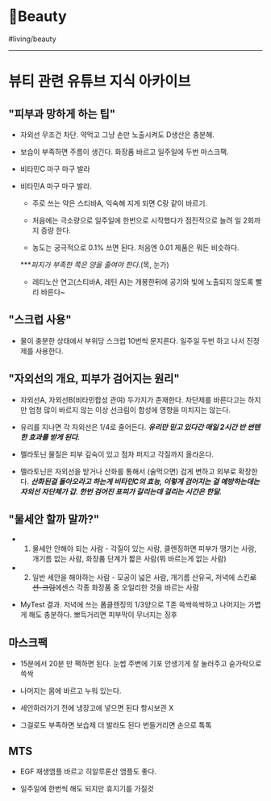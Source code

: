 # 🥰Beauty

#living/beauty


---



# 뷰티 관련 유튜브 지식 아카이브

## "피부과 망하게 하는 팁"

* 자외선 무조건 차단. 약먹고 그냥 손만 노출시켜도 D생산은 충분해.

* 보습이 부족하면 주름이 생긴다. 화장품 바르고 일주일에 두번 마스크팩.

* 비타민C 마구 마구 발라

* 비타민A 마구 마구 발라. 

	* 주로 쓰는 약은 스티바A, 익숙해 지게 되면 C랑 같이 바르기. 

	* 처음에는 극소량으로 일주일에 한번으로 시작했다가 점진적으로 늘려 일 2회까지 증량 한다. 

	* 농도는 궁극적으로 0.1% 쓰면 된다. 처음엔 0.01 제품은 뭐든 비슷하다. 

	****피지가 부족한 쪽은 양을 줄여야 한다.*(목, 눈가)

	* 레티노산 연고(스티바A, 레틴 A)는 개봉한뒤에 공기와 빛에 노출되지 않도록 빨리 바른다~



## "스크럽 사용"

* 물이 충분한 상태에서 부위당 스크럽 10번씩 문지른다. 일주일 두번 하고 나서 진정제를 사용한다.



## "자외선의 개요, 피부가 검어지는 원리"

* 자외선A, 자외선B(비타민합성 관여) 두가지가 존재한다. 차단제를 바른다고는 하지만 엄청 많이 바르지 않는 이상 선크림이 합성에 영향을 미치지는 않는다. 

* 유리를 지나면 각 자외선은 1/4로 줄어든다. ***유리만 믿고 있다간 매일 2시간 반 썬텐한 효과를 받게 된다.***

* 멜라토닌 물질은 피부 깊숙이 있고 점차 퍼지고 각질까지 올라온다. 

* 멜라토닌은 자외선을 받거나 산화를 통해서 (술먹으면) 검게 변하고 외부로 확장한다. ***산화된걸 돌아오라고 하는게 비타민C의 효능, 이렇게 검어지는 걸 예방하는데는 자외선 자단체가 갑. 한번 검어진 표피가 갈리는데 걸리는 시간은 한달.***





## "물세안 할까 말까?"

* 1) 물세안 안해야 되는 사람 - 각질이 있는 사람, 클렌징하면 피부가 땡기는 사람, 개기름 없는 사람, 화장품 단계가 짧은 사람(뭐 바르는게 없는 사람)

* 2) 일반 세안을 해야하는 사람 - 모공이 넓은 사람, 개기름 산유국, 저녁에 스킨~~로션-크림~~에센스 각종 화장품 중 오일리한 것을 바르는 사람

* MyTest 결과. 저녁에 쓰는 폼클렌징의 1/3양으로 T존 쓱싹쓱싹하고 나머지는 가볍게 해도 충분하다. 뽀득거리면 피부막이 무너지는 징후



## 마스크팩

* 15분에서 20분 만 팩하면 된다. 눈썹 주변에 기포 안생기게 잘 눌러주고 숟가락으로 쓱싹 

* 나머지는 몸에 바르고 누워 있는다. 

* 세안하러가기 전에 냉장고에 넣으면 된다 항시보관 X

* 그걸로도 부족하면 보습제 더 발라도 된다 번들거리면 손으로 톡톡



## MTS

* EGF 재생앰플 바르고 히알루론산 앰플도 좋다.

* 일주일에 한번씩 해도 되지만 휴지기를 가질것